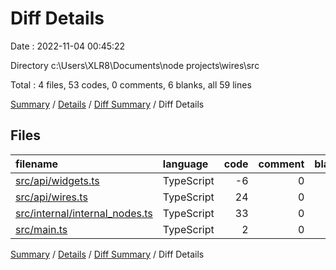 # Diff Details

Date : 2022-11-04 00:45:22

Directory c:\\Users\\XLR8\\Documents\\node projects\\wires\\src

Total : 4 files,  53 codes, 0 comments, 6 blanks, all 59 lines

[Summary](results.md) / [Details](details.md) / [Diff Summary](diff.md) / Diff Details

## Files
| filename | language | code | comment | blank | total |
| :--- | :--- | ---: | ---: | ---: | ---: |
| [src/api/widgets.ts](/src/api/widgets.ts) | TypeScript | -6 | 0 | 0 | -6 |
| [src/api/wires.ts](/src/api/wires.ts) | TypeScript | 24 | 0 | 1 | 25 |
| [src/internal/internal_nodes.ts](/src/internal/internal_nodes.ts) | TypeScript | 33 | 0 | 5 | 38 |
| [src/main.ts](/src/main.ts) | TypeScript | 2 | 0 | 0 | 2 |

[Summary](results.md) / [Details](details.md) / [Diff Summary](diff.md) / Diff Details